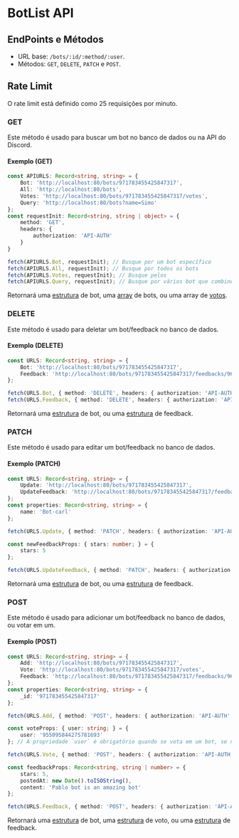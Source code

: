# BotList API

## EndPoints e Métodos

- URL base: `/bots/:id/:method/:user`.
- Métodos: `GET`, `DELETE`, `PATCH` e `POST`.

## Rate Limit

O rate limit está definido como 25 requisições por minuto.

### GET

Este método é usado para buscar um bot no banco de dados ou na API do Discord.

#### Exemplo (GET)

```ts
const APIURLS: Record<string, string> = {
    Bot: 'http://localhost:80/bots/971783455425847317',
    All: 'http://localhost:80/bots',
    Votes: 'http://localhost:80/bots/971783455425847317/votes',
    Query: 'http://localhost:80/bots?name=Simo'
};
const requestInit: Record<string, string | object> = {
    method: 'GET',
    headers: {
        authorization: 'API-AUTH'
    }
}

fetch(APIURLS.Bot, requestInit); // Busque por um bot específico
fetch(APIURLS.All, requestInit); // Busque por todos os bots
fetch(APIURLS.Votes, requestInit); // Busque pelos 
fetch(APIURLS.Query, requestInit); // Busque por vários bot que combinem com a consulta
```

Retornará uma [estrutura](https://github.com/Simo-Workspace/Botlist-Api/blob/main/src/typings/index.d.ts#L7) de bot, uma [array](https://github.com/Simo-Workspace/Botlist-Api/blob/main/src/typings/index.d.ts#L7) de bots, ou uma array de [votos](https://github.com/Simo-Workspace/Botlist-Api/blob/main/src/typings/index.d.ts#L64).

### DELETE

Este método é usado para deletar um bot/feedback no banco de dados.

#### Exemplo (DELETE)

```ts
const URLS: Record<string, string> = {
    Bot: 'http://localhost:80/bots/971783455425847317',
    Feedback: 'http://localhost:80/bots/971783455425847317/feedbacks/963124227911860264'
};

fetch(URLS.Bot, { method: 'DELETE', headers: { authorization: 'API-AUTH' } }); // Deletar um bot no banco de dados
fetch(URLS.Feedback, { method: 'DELETE', headers: { authorization: 'API-AUTH' } }); // Deletar um feedback no banco de dados
```

Retornará uma [estrutura](https://github.com/Simo-Workspace/Botlist-Api/blob/main/src/typings/index.d.ts#L7) de bot, ou uma [estrutura](https://github.com/Simo-Workspace/Botlist-Api/blob/main/src/typings/index.d.ts#L7) de feedback.

### PATCH

Este método é usado para editar um bot/feedback no banco de dados.

#### Exemplo (PATCH)

```ts
const URLS: Record<string, string> = {
    Update: 'http://localhost:80/bots/971783455425847317',
    UpdateFeedback: 'http://localhost:80/bots/971783455425847317/feedbacks/963124227911860264' /* The last ID is of the user who sent the feedback  */
};
const properties: Record<string, string> = {
    name: 'Bot-carl'
};

fetch(URLS.Update, { method: 'PATCH', headers: { authorization: 'API-AUTH' }, body: JSON.stringify(properties) });

const newFeedbackProps: { stars: number; } = {
    stars: 5
};

fetch(URLS.UpdateFeedback, { method: 'PATCH', headers: { authorization: 'API-AUTH' }, body: JSON.stringify(newFeedbackProps) })
```

Retornará uma [estrutura](https://github.com/Simo-Workspace/Botlist-Api/blob/main/src/typings/index.d.ts#L7) de bot, ou uma [estrutura](https://github.com/Simo-Workspace/Botlist-Api/blob/main/src/typings/index.d.ts#L7) de feedback.

### POST

Este método é usado para adicionar um bot/feedback no banco de dados, ou votar em um.

#### Exemplo (POST)

```ts
const URLS: Record<string, string> = {
    Add: 'http://localhost:80/bots/971783455425847317',
    Vote: 'http://localhost:80/bots/971783455425847317/votes',
    Feedback: 'http://localhost:80/bots/971783455425847317/feedbacks/963124227911860264'
};
const properties: Record<string, string> = {
    _id: '971783455425847317'
};

fetch(URLS.Add, { method: 'POST', headers: { authorization: 'API-AUTH' }, body: JSON.stringify(properties) }); // Adicionar um bot. Veja todas as propriedades obrigatórias no arquivo `constants.json` -> REQUIRED_PROPS -> BOT

const voteProps: { user: string; } = {
    user: '955095844275781693'
}; // A propriedade `user` é obrigatório quando se vota em um bot, se não, lançará um erro

fetch(URLS.Vote, { method: 'POST', headers: { authorization: 'API-AUTH' }, body: JSON.stringify(voteProps) }); // Vota em um bot. O cooldown é 24 horas (1 dia)

const feedbackProps: Record<string, string | number> = {
    stars: 5,
    postedAt: new Date().toISOString(),
    content: 'Pablo bot is an amazing bot'
};

fetch(URLS.Feedback, { method: 'POST', headers: { authorization: 'API-AUTH' }, body: JSON.stringify(feedbackProps) }); // Adicione um feedback no bot
```

Retornará uma [estrutura](https://github.com/Simo-Workspace/Botlist-Api/blob/main/src/typings/index.d.ts#L7) de bot, uma [estrutura](https://github.com/Simo-Workspace/Botlist-Api/blob/main/src/typings/index.d.ts#L7) de voto, ou uma [estrutura](https://github.com/Simo-Workspace/Botlist-Api/blob/main/src/typings/index.d.ts#L7) de feedback.
